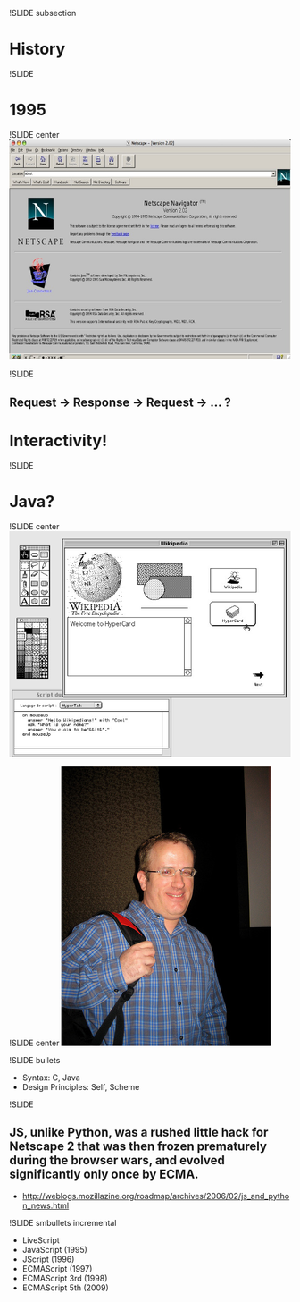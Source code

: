 !SLIDE subsection
# History #

!SLIDE
# 1995 #

!SLIDE center
![netscape2](netscape2.jpg)


!SLIDE
## Request → Response →  Request → … ? ##
# Interactivity! #

!SLIDE
# Java? #

!SLIDE center
![hypercard](hypercard.jpg)

!SLIDE center
![brendan](brendan.jpg)

<!--
In order to do that, they hired this guy, Brendan Eich, who had been at Silicon Graphics. Brilliant guy. In his interview he said he wanted to write a Scheme interpreter, and they said ‘that’s great, that’s just what we want’. After they hired him they found out what Scheme was, and they said ‘no, no, no, you can’t do that. People won’t like that. Do something that looks more like Visual BASIC, or Java, something people like.’

So he did that. He combined elements of three languages: Java, because he was told he had to, and two really interesting languages, two failed languages in the sense that they got zero market acceptance, but two brilliant languages and two highly influential languages.
-->

!SLIDE bullets
* Syntax: C, Java
* Design Principles: Self, Scheme

!SLIDE
## JS, unlike Python, was a rushed little hack for Netscape 2 that was then frozen prematurely during the browser wars, and evolved significantly only once by ECMA.
* http://weblogs.mozillazine.org/roadmap/archives/2006/02/js_and_python_news.html

!SLIDE smbullets incremental
* LiveScript
* JavaScript (1995)
* JScript (1996)
* ECMAScript (1997)
* ECMAScript 3rd (1998)
* ECMAScript 5th (2009)

